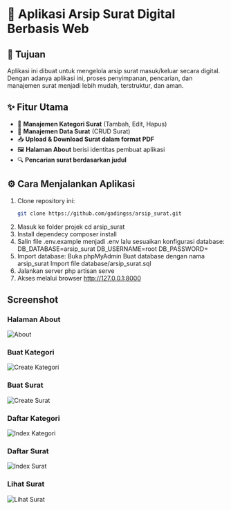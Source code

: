 # 📂 Aplikasi Arsip Surat Digital Berbasis Web

## 🎯 Tujuan
Aplikasi ini dibuat untuk mengelola arsip surat masuk/keluar secara digital. Dengan adanya aplikasi ini, proses penyimpanan, pencarian, dan manajemen surat menjadi lebih mudah, terstruktur, dan aman.

## ✨ Fitur Utama
- 📑 **Manajemen Kategori Surat** (Tambah, Edit, Hapus)
- 📂 **Manajemen Data Surat** (CRUD Surat)
- 📥 **Upload & Download Surat dalam format PDF**
- 🖼️ **Halaman About** berisi identitas pembuat aplikasi
- 🔍 **Pencarian surat berdasarkan judul**

## ⚙️ Cara Menjalankan Aplikasi
1. Clone repository ini:
   ```bash
   git clone https://github.com/gadingss/arsip_surat.git

2. Masuk ke folder projek
   cd arsip_surat
3. Install dependecy
   composer install
4. Salin file .env.example menjadi .env lalu sesuaikan konfigurasi database:
   DB_DATABASE=arsip_surat
   DB_USERNAME=root
   DB_PASSWORD=
5. Import database:
   Buka phpMyAdmin
   Buat database dengan nama arsip_surat
   Import file database/arsip_surat.sql
6. Jalankan server
   php artisan serve
7. Akses melalui browser
   http://127.0.0.1:8000
## Screenshot

### Halaman About
![About](https://raw.githubusercontent.com/gadingss/arsip_surat/main/screenshot/about.png)

### Buat Kategori
![Create Kategori](https://raw.githubusercontent.com/gadingss/arsip_surat/main/screenshot/create_kategori.png)

### Buat Surat
![Create Surat](https://raw.githubusercontent.com/gadingss/arsip_surat/main/screenshot/create_surat.png)

### Daftar Kategori
![Index Kategori](https://raw.githubusercontent.com/gadingss/arsip_surat/main/screenshot/index_kategori.png)

### Daftar Surat
![Index Surat](https://raw.githubusercontent.com/gadingss/arsip_surat/main/screenshot/index_surat.png)

### Lihat Surat
![Lihat Surat](https://raw.githubusercontent.com/gadingss/arsip_surat/main/screenshot/lihat_surat.png)

